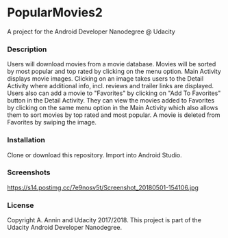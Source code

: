 # PopularMovies2
 A project for the Android Developer Nanodegree @ Udacity
 
### **Description**
Users will download movies from a movie database. Movies will be sorted by most popular and top rated by clicking on the menu option. Main Activity displays movie images. Clicking on an image takes users to the Detail Activity where additional info, incl. reviews and trailer links are displayed. Users also can add a movie to "Favorites" by clicking on "Add To Favorites" button in the Detail Activity. They can view the movies added to Favorites by clicking on the same menu option in the Main Activity which also allows them to sort movies by top rated and most popular. A movie is deleted from Favorites by swiping the image.  
 
### **Installation**
Clone or download this repository. Import into Android Studio.
### **Screenshots**
https://s14.postimg.cc/7e9nosv5t/Screenshot_20180501-154106.jpg

### **License**
Copyright A. Annin and Udacity 2017/2018. This project is part of the Udacity Android Developer Nanodegree.
